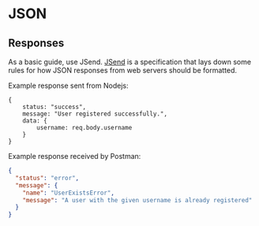 # JSON  

## Responses  

As a basic guide, use JSend. [JSend](http://labs.omniti.com/labs/jsend) is a specification that lays down some rules for how JSON responses from web servers should be formatted.  

Example response sent from Nodejs:  

```Node
{
    status: "success",
    message: "User registered successfully.",
    data: {
        username: req.body.username
    }
}
```

Example response received by Postman:  

```JSON
{
  "status": "error",
  "message": {
    "name": "UserExistsError",
    "message": "A user with the given username is already registered"
  }
}
```
